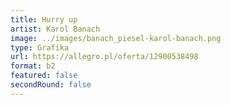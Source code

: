 ```yaml
---
title: Hurry up
artist: Karol Banach
image: ../images/banach_piesel-karol-banach.png
type: Grafika
url: https://allegro.pl/oferta/12900538498
format: b2
featured: false
secondRound: false
---
```

